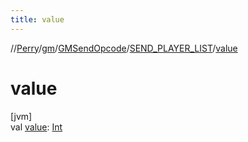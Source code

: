 ```yaml
---
title: value
---
```

//[Perry](../../../../index.html)/[gm](../../index.html)/[GMSendOpcode](../index.html)/[SEND_PLAYER_LIST](index.html)/[value](value.html)



# value



[jvm]\
val [value](value.html): [Int](https://kotlinlang.org/api/latest/jvm/stdlib/kotlin/-int/index.html)




